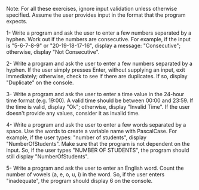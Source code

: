 Note: For all these exercises, ignore input validation unless otherwise specified. Assume the user provides input in the format that the program expects. 



1- Write a program and ask the user to enter a few numbers separated by a hyphen. Work out if the numbers are consecutive. For example, if the input is "5-6-7-8-9" or "20-19-18-17-16", display a message: "Consecutive"; otherwise, display "Not Consecutive".



2- Write a program and ask the user to enter a few numbers separated by a hyphen. If the user simply presses Enter, without supplying an input, exit immediately; otherwise, check to see if there are duplicates. If so, display "Duplicate" on the console.



3- Write a program and ask the user to enter a time value in the 24-hour time format (e.g. 19:00). A valid time should be between 00:00 and 23:59. If the time is valid, display "Ok"; otherwise, display "Invalid Time". If the user doesn't provide any values, consider it as invalid time. 



4- Write a program and ask the user to enter a few words separated by a space. Use the words to create a variable name with PascalCase. For example, if the user types: "number of students", display "NumberOfStudents". Make sure that the program is not dependent on the input. So, if the user types "NUMBER OF STUDENTS", the program should still display "NumberOfStudents".



5- Write a program and ask the user to enter an English word. Count the number of vowels (a, e, o, u, i) in the word. So, if the user enters "inadequate", the program should display 6 on the console.




